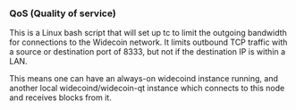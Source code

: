 ### QoS (Quality of service) ###

This is a Linux bash script that will set up tc to limit the outgoing bandwidth for connections to the Widecoin network. It limits outbound TCP traffic with a source or destination port of 8333, but not if the destination IP is within a LAN.

This means one can have an always-on widecoind instance running, and another local widecoind/widecoin-qt instance which connects to this node and receives blocks from it.
